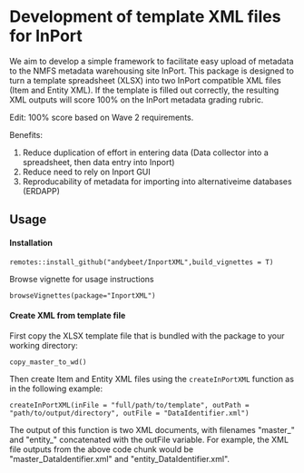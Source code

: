 # Development of template XML files for InPort

We aim to develop a simple framework to facilitate easy upload of metadata to the NMFS metadata warehousing site InPort.
This package is designed to turn a template spreadsheet (XLSX) into two InPort compatible XML files (Item and Entity XML). If
the template is filled out correctly, the resulting XML outputs will score 100% on the InPort metadata grading rubric. 

Edit: 100% score based on Wave 2 requirements.

Benefits:

1.  Reduce duplication of effort in entering data (Data collector into a spreadsheet, then data entry into Inport)
2.  Reduce need to rely on Inport GUI
3.  Reproducability of metadata for importing into alternativeime databases (ERDAPP)

## Usage

#### Installation

`remotes::install_github("andybeet/InportXML",build_vignettes = T)`

Browse vignette for usage instructions


`browseVignettes(package="InportXML")`


#### Create XML from template file

First copy the XLSX template file that is bundled with the package to your working directory:

`copy_master_to_wd()`

Then create Item and Entity XML files using the `createInPortXML` function as in the following example:

`createInPortXML(inFile = "full/path/to/template", outPath = "path/to/output/directory", outFile = "DataIdentifier.xml")`

The output of this function is two XML documents, with filenames "master_" and "entity_" concatenated with the outFile variable. For
example, the XML file outputs from the above code chunk would be "master_DataIdentifier.xml" and "entity_DataIdentifier.xml".
